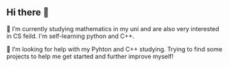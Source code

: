## Hi there 👋

<!--
**Ljs-Thomas/Ljs-Thomas** is a ✨ _special_ ✨ repository because its `README.md` (this file) appears on your GitHub profile.

Here are some ideas to get you started:

- 🔭 I’m currently working on ...
- 🌱 I’m currently learning ...
- 👯 I’m looking to collaborate on ...
- 🤔 I’m looking for help with ...
- 💬 Ask me about ...
- 📫 How to reach me: ...
- 😄 Pronouns: ...
- ⚡ Fun fact: ...
-->🌱 I’m currently studying mathematics in my uni and are also very interested in CS feild. I'm self-learning python and C++.
   🤔 I’m looking for help with my Pyhton and C++ studying. Trying to find some projects to help me get started and further improve myself!
